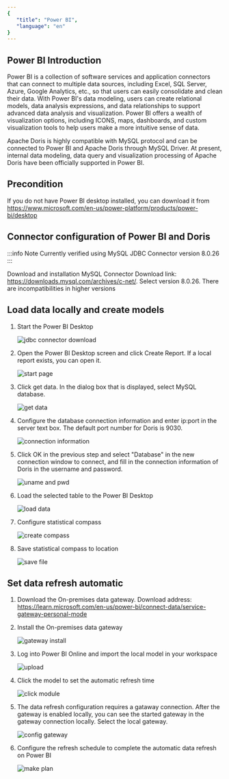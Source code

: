 ```yaml
---
{
   "title": "Power BI",
   "language": "en"
}
---
```


<!--
Licensed to the Apache Software Foundation (ASF) under one
or more contributor license agreements.  See the NOTICE file
distributed with this work for additional information
regarding copyright ownership.  The ASF licenses this file
to you under the Apache License, Version 2.0 (the
"License"); you may not use this file except in compliance
with the License.  You may obtain a copy of the License at

  http://www.apache.org/licenses/LICENSE-2.0

Unless required by applicable law or agreed to in writing,
software distributed under the License is distributed on an
"AS IS" BASIS, WITHOUT WARRANTIES OR CONDITIONS OF ANY
KIND, either express or implied.  See the License for the
specific language governing permissions and limitations
under the License.
-->

## Power BI Introduction

Power BI is a collection of software services and application connectors that can connect to multiple data sources, including Excel, SQL Server, Azure, Google Analytics, etc., so that users can easily consolidate and clean their data. With Power BI's data modeling, users can create relational models, data analysis expressions, and data relationships to support advanced data analysis and visualization. Power BI offers a wealth of visualization options, including ICONS, maps, dashboards, and custom visualization tools to help users make a more intuitive sense of data.

Apache Doris is highly compatible with MySQL protocol and can be connected to Power BI and Apache Doris through MySQL Driver. At present, internal data modeling, data query and visualization processing of Apache Doris have been officially supported in Power BI.

## Precondition

If you do not have Power BI desktop installed, you can download it from https://www.microsoft.com/en-us/power-platform/products/power-bi/desktop

## Connector configuration of Power BI and Doris
:::info Note
Currently verified using MySQL JDBC Connector version 8.0.26
:::

Download and installation MySQL Connector
Download link: https://downloads.mysql.com/archives/c-net/. Select version 8.0.26. There are incompatibilities in higher versions


## Load data locally and create models

1. Start the Power BI Desktop

   ![jdbc connector download](/images/powerbi/bi-powerbi-en-1.png)

2. Open the Power BI Desktop screen and click Create Report. If a local report exists, you can open it.

   ![start page](/images/powerbi/bi-powerbi-en-2.png)

3. Click get data. In the dialog box that is displayed, select MySQL database.

   ![get data](/images/powerbi/bi-powerbi-en-3.png)

4. Configure the database connection information and enter ip:port in the server text box. The default port number for Doris is 9030.

   ![connection information](/images/powerbi/bi-powerbi-en-4.png)

5. Click OK in the previous step and select "Database" in the new connection window to connect, and fill in the connection information of Doris in the username and password.

   ![uname and pwd](/images/powerbi/bi-powerbi-en-5.png)

6. Load the selected table to the Power BI Desktop

   ![load data](/images/powerbi/bi-powerbi-en-6.png)

7. Configure statistical compass

   ![create compass](/images/powerbi/bi-powerbi-en-7.png)

8. Save statistical compass to location

   ![save file](/images/powerbi/bi-powerbi-en-8.png)

## Set  data refresh automatic

1. Download the On-premises data gateway. Download address: https://learn.microsoft.com/en-us/power-bi/connect-data/service-gateway-personal-mode
2. Install the On-premises data gateway

   ![gateway install](/images/powerbi/bi-powerbi-en-9.png)

3. Log into Power BI Online and import the local model in your workspace

   ![upload](/images/powerbi/bi-powerbi-en-10-zh.png)

4. Click the model to set the automatic refresh time

   ![click module](/images/powerbi/bi-powerbi-en-11.png)

5. The data refresh configuration requires a gataway connection. After the gateway is enabled locally, you can see the  started gateway in the gateway connection locally. Select the local gateway. 

   ![config gateway](/images/powerbi/bi-powerbi-en-12.png)

6. Configure the refresh schedule to complete the automatic data refresh on Power BI

   ![make plan](/images/powerbi/bi-powerbi-en-13.png)

